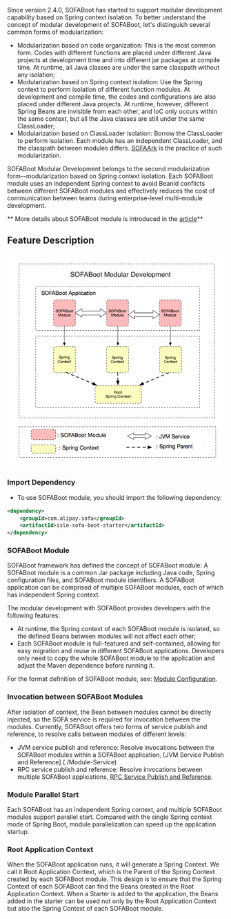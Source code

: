 ﻿Since version 2.4.0, SOFABoot has started to support modular development capability based on Spring context isolation. To better understand the concept of modular development of SOFABoot, let's distinguish several common forms of modularization:

- Modularization based on code organization: This is the most common form. Codes with different functions are placed under different Java projects at development time and into different jar packages at compile time. At runtime, all Java classes are under the same classpath without any isolation;
- Modularization based on Spring context isolation: Use the Spring context to perform isolation of different function modules. At development and compile time, the codes and configurations are also placed under different Java projects. At runtime, however, different Spring Beans are invisible from each other, and IoC only occurs within the same context, but all the Java classes are still under the same ClassLoader;
- Modularization based on ClassLoader isolation: Borrow the ClassLoader to perform isolation. Each module has an independent ClassLoader, and the classpath between modules differs. [SOFAArk](https://github.com/alipay/sofa-ark) is the practice of such modularization.

SOFABoot Modular Development belongs to the second modularization form--modularization based on Spring context isolation. Each SOFABoot module uses an independent Spring context to avoid BeanId conflicts between different SOFABoot modules and effectively reduces the cost of communication between teams during enterprise-level multi-module development.

** More details about SOFABoot module is introduced in the [article](https://www.sofastack.tech/posts/2018-07-25-01)**

## Feature Description

![Modulardevelopment.png](resources/Modulardevelopment.png) 

### Import Dependency
+ To use SOFABoot module, you should import the following dependency:
```xml
<dependency>
    <groupId>com.alipay.sofa</groupId>
    <artifactId>isle-sofa-boot-starter</artifactId>
</dependency>
```

### SOFABoot Module

SOFABoot framework has defined the concept of SOFABoot module: A SOFABoot module is a common Jar package including Java code, Spring configuration files, and SOFABoot module identifiers. A SOFABoot application can be comprised of multiple SOFABoot modules, each of which has independent Spring context.

The modular development with SOFABoot provides developers with the following features:

- At runtime, the Spring context of each SOFABoot module is isolated, so the defined Beans between modules will not affect each other;
- Each SOFABoot module is full-featured and self-contained, allowing for easy migration and reuse in different SOFABoot applications. Developers only need to copy the whole SOFABoot module to the application and adjust the Maven dependence before running it.

For the format definition of SOFABoot module, see: [Module Configuration](./SOFABoot-Module).

### Invocation between SOFABoot Modules

After isolation of context, the Bean between modules cannot be directly injected, so the SOFA service is required for invocation between the modules. Currently, SOFABoot offers two forms of service publish and reference, to resolve calls between modules of different levels:

- JVM service publish and reference: Resolve invocations between the SOFABoot modules within a SOFABoot application, [JVM Service Publish and Reference] (./Module-Service)
- RPC service publish and reference: Resolve invocations between multiple SOFABoot applications, [RPC Service Publish and Reference](https://github.com/alipay/sofa-rpc/wiki/Publish-And-Reference).

### Module Parallel Start

Each SOFABoot has an independent Spring context, and multiple SOFABoot modules support parallel start. Compared with the single Spring context mode of Spring Boot, module parallelization can speed up the application startup.

### Root Application Context

When the SOFABoot application runs, it will generate a Spring Context. We call it Root Application Context, which is the Parent of the Spring Context created by each SOFABoot module. This design is to ensure that the Spring Context of each SOFABoot can find the Beans created in the Root Application Context. When a Starter is added to the application, the Beans added in the starter can be used not only by the Root Application Context but also the Spring Context of each SOFABoot module.
